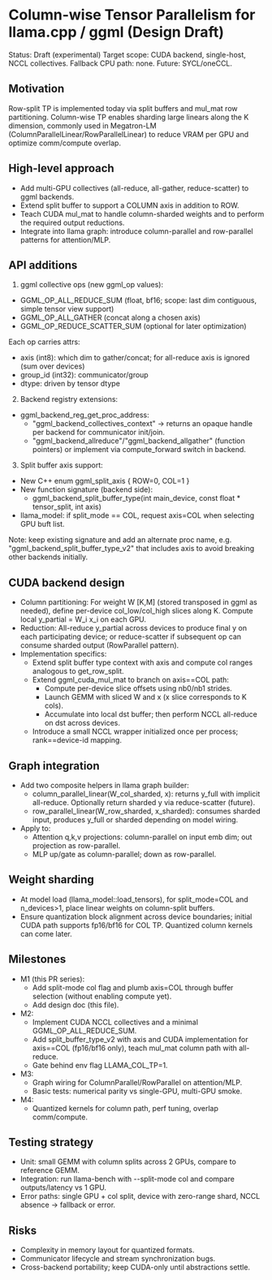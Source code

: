 # Column-wise Tensor Parallelism for llama.cpp / ggml (Design Draft)

Status: Draft (experimental)
Target scope: CUDA backend, single-host, NCCL collectives. Fallback CPU path: none. Future: SYCL/oneCCL.

## Motivation
Row-split TP is implemented today via split buffers and mul_mat row partitioning. Column-wise TP enables sharding large linears along the K dimension, commonly used in Megatron-LM (ColumnParallelLinear/RowParallelLinear) to reduce VRAM per GPU and optimize comm/compute overlap.

## High-level approach
- Add multi-GPU collectives (all-reduce, all-gather, reduce-scatter) to ggml backends.
- Extend split buffer to support a COLUMN axis in addition to ROW.
- Teach CUDA mul_mat to handle column-sharded weights and to perform the required output reductions.
- Integrate into llama graph: introduce column-parallel and row-parallel patterns for attention/MLP.

## API additions
1) ggml collective ops (new ggml_op values):
- GGML_OP_ALL_REDUCE_SUM (float, bf16; scope: last dim contiguous, simple tensor view support)
- GGML_OP_ALL_GATHER (concat along a chosen axis)
- GGML_OP_REDUCE_SCATTER_SUM (optional for later optimization)

Each op carries attrs:
- axis (int8): which dim to gather/concat; for all-reduce axis is ignored (sum over devices)
- group_id (int32): communicator/group
- dtype: driven by tensor dtype

2) Backend registry extensions:
- ggml_backend_reg_get_proc_address:
  - "ggml_backend_collectives_context" -> returns an opaque handle per backend for communicator init/join.
  - "ggml_backend_allreduce"/"ggml_backend_allgather" (function pointers) or implement via compute_forward switch in backend.

3) Split buffer axis support:
- New C++ enum ggml_split_axis { ROW=0, COL=1 }
- New function signature (backend side):
  - ggml_backend_split_buffer_type(int main_device, const float * tensor_split, int axis)
- llama_model: if split_mode == COL, request axis=COL when selecting GPU buft list.

Note: keep existing signature and add an alternate proc name, e.g. "ggml_backend_split_buffer_type_v2" that includes axis to avoid breaking other backends initially.

## CUDA backend design
- Column partitioning: For weight W [K,M] (stored transposed in ggml as needed), define per-device col_low/col_high slices along K. Compute local y_partial = W_i x_i on each GPU.
- Reduction: All-reduce y_partial across devices to produce final y on each participating device; or reduce-scatter if subsequent op can consume sharded output (RowParallel pattern).
- Implementation specifics:
  - Extend split buffer type context with axis and compute col ranges analogous to get_row_split.
  - Extend ggml_cuda_mul_mat to branch on axis==COL path:
    - Compute per-device slice offsets using nb0/nb1 strides.
    - Launch GEMM with sliced W and x (x slice corresponds to K cols).
    - Accumulate into local dst buffer; then perform NCCL all-reduce on dst across devices.
  - Introduce a small NCCL wrapper initialized once per process; rank==device-id mapping.

## Graph integration
- Add two composite helpers in llama graph builder:
  - column_parallel_linear(W_col_sharded, x): returns y_full with implicit all-reduce. Optionally return sharded y via reduce-scatter (future).
  - row_parallel_linear(W_row_sharded, x_sharded): consumes sharded input, produces y_full or sharded depending on model wiring.
- Apply to:
  - Attention q,k,v projections: column-parallel on input emb dim; out projection as row-parallel.
  - MLP up/gate as column-parallel; down as row-parallel.

## Weight sharding
- At model load (llama_model::load_tensors), for split_mode=COL and n_devices>1, place linear weights on column-split buffers.
- Ensure quantization block alignment across device boundaries; initial CUDA path supports fp16/bf16 for COL TP. Quantized column kernels can come later.

## Milestones
- M1 (this PR series):
  - Add split-mode col flag and plumb axis=COL through buffer selection (without enabling compute yet).
  - Add design doc (this file).
- M2:
  - Implement CUDA NCCL collectives and a minimal GGML_OP_ALL_REDUCE_SUM.
  - Add split_buffer_type_v2 with axis and CUDA implementation for axis==COL (fp16/bf16 only), teach mul_mat column path with all-reduce.
  - Gate behind env flag LLAMA_COL_TP=1.
- M3:
  - Graph wiring for ColumnParallel/RowParallel on attention/MLP.
  - Basic tests: numerical parity vs single-GPU, multi-GPU smoke.
- M4:
  - Quantized kernels for column path, perf tuning, overlap comm/compute.

## Testing strategy
- Unit: small GEMM with column splits across 2 GPUs, compare to reference GEMM.
- Integration: run llama-bench with --split-mode col and compare outputs/latency vs 1 GPU.
- Error paths: single GPU + col split, device with zero-range shard, NCCL absence -> fallback or error.

## Risks
- Complexity in memory layout for quantized formats.
- Communicator lifecycle and stream synchronization bugs.
- Cross-backend portability; keep CUDA-only until abstractions settle.

